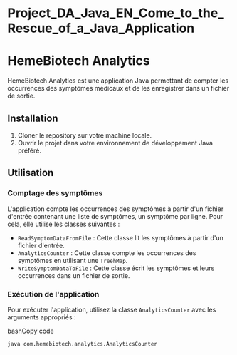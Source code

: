 # Project_DA_Java_EN_Come_to_the_Rescue_of_a_Java_Application

HemeBiotech Analytics
=====================

HemeBiotech Analytics est une application Java permettant de compter les occurrences des symptômes médicaux et de les enregistrer dans un fichier de sortie.

Installation
------------

1.  Cloner le repository sur votre machine locale.
2.  Ouvrir le projet dans votre environnement de développement Java préféré.

Utilisation
-----------

### Comptage des symptômes

L'application compte les occurrences des symptômes à partir d'un fichier d'entrée contenant une liste de symptômes, un symptôme par ligne. Pour cela, elle utilise les classes suivantes :

*   `ReadSymptomDataFromFile` : Cette classe lit les symptômes à partir d'un fichier d'entrée.
*   `AnalyticsCounter` : Cette classe compte les occurrences des symptômes en utilisant une `TreehMap`.
*   `WriteSymptomDataToFile` : Cette classe écrit les symptômes et leurs occurrences dans un fichier de sortie.

### Exécution de l'application

Pour exécuter l'application, utilisez la classe `AnalyticsCounter` avec les arguments appropriés :

bashCopy code

`java com.hemebiotech.analytics.AnalyticsCounter`


